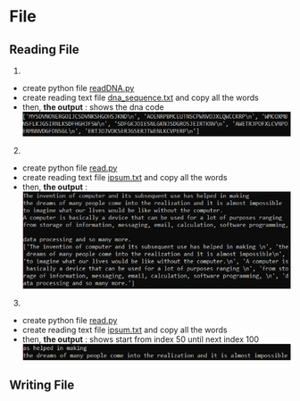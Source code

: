 # File
## Reading File
1.
- create python file [readDNA.py](https://github.com/0732sta/starter-python/blob/master/file/readDNA.py)
- create reading text file [dna_sequence.txt](https://github.com/0732sta/starter-python/blob/master/file/dna_sequence.txt) and copy all the words
- then, **the output** : shows the dna code 
![readdna](readdna.png) 

2.
- create python file [read.py](https://github.com/0732sta/starter-python/blob/master/file/read.py)
- create reading text file [ipsum.txt](https://github.com/0732sta/starter-python/blob/master/file/ipsum.txt) and copy all the words
- then, **the output** : 
![read1](read1.png) 

3.
- create python file [read.py](https://github.com/0732sta/starter-python/blob/master/file/read.py)
- create reading text file [ipsum.txt](https://github.com/0732sta/starter-python/blob/master/file/ipsum.txt) and copy all the words
- then, **the output** : shows start from index 50 until next index 100
![read2](read2.png) 

## Writing File

